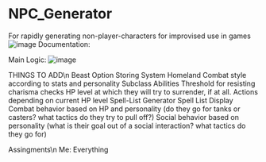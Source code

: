 # NPC_Generator
For rapidly generating non-player-characters for improvised use in games
![image](https://user-images.githubusercontent.com/111773778/193301102-d1f359dc-f4b1-4dc6-aee8-194fd2811de7.png)
Documentation: 


Main Logic:
![image](https://user-images.githubusercontent.com/111773778/208933409-5fc7c2e1-9331-432b-a24b-a9b90f27d8b4.png)

THINGS TO ADD\n
  	Beast Option
  	Storing System
	Homeland
	Combat style according to stats and personality
	Subclass Abilities
	Threshold for resisting charisma checks
	HP level at which they will try to surrender, if at all. 
	Actions depending on current HP level
	Spell-List Generator
	Spell List Display
	Combat behavior based on HP and personality (do they go for tanks or casters? what tactics do they try to pull off?)
	Social behavior based on personality (what is their goal out of a social interaction? what tactics do they go for)
	
Assingments\n
	Me: Everything
